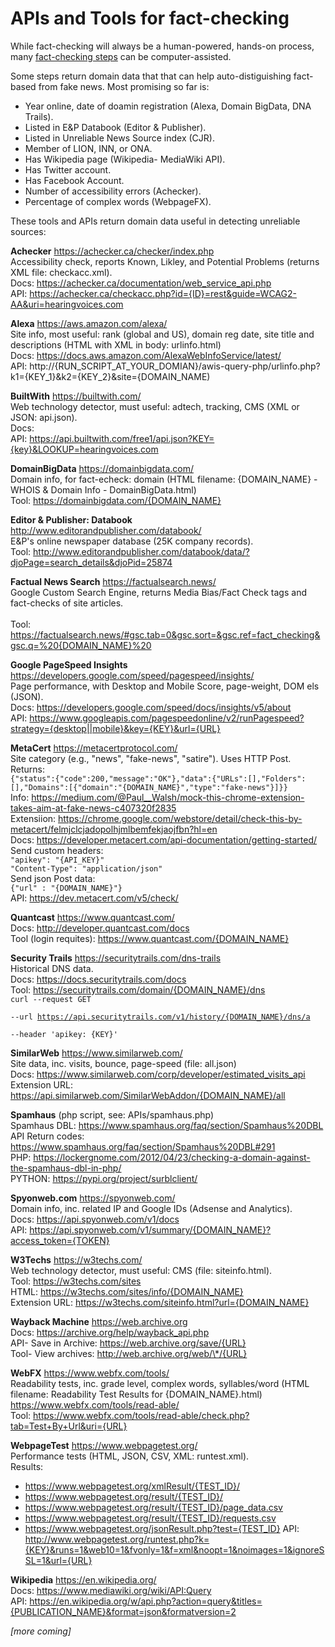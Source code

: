 # APIs and Tools for fact-checking

While fact-checking will always be a human-powered, hands-on process, many <a href="https://github.com/hearvox/unreliable-news/blob/master/ref/news-verification-checklists.md">fact-checking steps</a> can be computer-assisted.

Some steps return domain data that that can help auto-distiguishing fact-based from fake news. Most promising so far is:
* Year online, date of doamin registration (Alexa, Domain BigData, DNA Trails).
* Listed in E&amp;P Databook (Editor &amp; Publisher).
* Listed in Unreliable News Source index (CJR).
* Member of LION, INN, or ONA.
* Has Wikipedia page (Wikipedia- MediaWiki API).
* Has Twitter account.
* Has Facebook Account.
* Number of accessibility errors (Achecker).
* Percentage of complex words (WebpageFX).

These tools and APIs return domain data useful in detecting unreliable sources:

**Achecker** https://achecker.ca/checker/index.php <br>
Accessibility check, reports Known, Likley, and Potential Problems (returns XML file: checkacc.xml).<br>
Docs: https://achecker.ca/documentation/web_service_api.php<br>
API: https://achecker.ca/checkacc.php?id={ID}=rest&guide=WCAG2-AA&uri=hearingvoices.com

**Alexa**	https://aws.amazon.com/alexa/ <br>
Site info, most useful: rank (global and US), domain reg date, site title and descriptions (HTML with XML in body: urlinfo.html)<br>
Docs: https://docs.aws.amazon.com/AlexaWebInfoService/latest/<br>
API: http://{RUN_SCRIPT_AT_YOUR_DOMIAN}/awis-query-php/urlinfo.php?k1={KEY_1}&k2={KEY_2}&site={DOMAIN_NAME)

**BuiltWith**	https://builtwith.com/ <br>
Web technology detector, must useful: adtech, tracking, CMS (XML or JSON: api.json).<br>
Docs: <br>
API: https://api.builtwith.com/free1/api.json?KEY={key}&LOOKUP=hearingvoices.com

**DomainBigData** https://domainbigdata.com/ <br>
Domain info, for fact-echeck: domain 	(HTML filename: {DOMAIN_NAME} - WHOIS & Domain Info - DomainBigData.html)<br>
Tool: https://domainbigdata.com/{DOMAIN_NAME}

**Editor &amp; Publisher: Databook** http://www.editorandpublisher.com/databook/<br>
E&amp;P's online newspaper database (25K company records).<br>
Tool: http://www.editorandpublisher.com/databook/data/?djoPage=search_details&djoPid=25874

**Factual News Search** https://factualsearch.news/<br>
Google Custom Search Engine, returns Media Bias/Fact Check tags and fact-checks of site articles.<br>  
Tool: https://factualsearch.news/#gsc.tab=0&gsc.sort=&gsc.ref=fact_checking&gsc.q=%20{DOMAIN_NAME}%20

**Google PageSpeed Insights** https://developers.google.com/speed/pagespeed/insights/<br>
Page performance, with Desktop and Mobile Score, page-weight, DOM els (JSON).<br>
Docs: https://developers.google.com/speed/docs/insights/v5/about<br>
API: https://www.googleapis.com/pagespeedonline/v2/runPagespeed?strategy={desktop||mobile}&key={KEY}&url={URL}

**MetaCert** https://metacertprotocol.com/ <br>
Site category (e.g., "news", "fake-news", "satire"). Uses HTTP Post. Returns:<br>
<code>{"status":{"code":200,"message":"OK"},"data":{"URLs":[],"Folders":[],"Domains":[{"domain":"{DOMAIN_NAME}","type":"fake-news"}]}}</code><br>
Info: https://medium.com/@Paul__Walsh/mock-this-chrome-extension-takes-aim-at-fake-news-c407320f2835<br>
Extensiion: https://chrome.google.com/webstore/detail/check-this-by-metacert/felmjclcjadopolhjmlbemfekjaojfbn?hl=en<br>
Docs: https://developer.metacert.com/api-documentation/getting-started/<br>
Send custom headers:<br>
<code>"apikey": "{API_KEY}"</code><br>
<code>"Content-Type": "application/json"</code><br>
Send json Post data:<br>
<code>{"url" : "{DOMAIN_NAME}"}</code><br>
API: https://dev.metacert.com/v5/check/

**Quantcast** https://www.quantcast.com/<br>
Docs: http://developer.quantcast.com/docs<br>
Tool (login requites): https://www.quantcast.com/{DOMAIN_NAME}

**Security Trails** https://securitytrails.com/dns-trails<br>
Historical DNS data.<br>
Docs: https://docs.securitytrails.com/docs<br>
Tool: https://securitytrails.com/domain/{DOMAIN_NAME}/dns<br>
<code>curl --request GET \
  --url https://api.securitytrails.com/v1/history/{DOMAIN_NAME}/dns/a \
  --header 'apikey: {KEY}'</code>
 
**SimilarWeb**	https://www.similarweb.com/<br>
Site data, inc. visits, bounce, page-speed (file: all.json)<br>
Docs: https://www.similarweb.com/corp/developer/estimated_visits_api<br>
Extension URL: https://api.similarweb.com/SimilarWebAddon/{DOMAIN_NAME}/all

**Spamhaus** (php script, see: APIs/spamhaus.php)<br>
Spamhaus DBL: https://www.spamhaus.org/faq/section/Spamhaus%20DBL<br>
API Return codes: https://www.spamhaus.org/faq/section/Spamhaus%20DBL#291<br>
PHP: https://lockergnome.com/2012/04/23/checking-a-domain-against-the-spamhaus-dbl-in-php/<br>
PYTHON: https://pypi.org/project/surblclient/

**Spyonweb.com** https://spyonweb.com/<br>
Domain info, inc. related IP and Google IDs (Adsense and Analytics).<br>
Docs: https://api.spyonweb.com/v1/docs<br>
API: https://api.spyonweb.com/v1/summary/{DOMAIN_NAME}?access_token={TOKEN}

**W3Techs** https://w3techs.com/<br>
Web technology detector, must useful: CMS (file: siteinfo.html).<br>
Tool: https://w3techs.com/sites<br>
HTML: https://w3techs.com/sites/info/{DOMAIN_NAME}<br>
Extension URL: https://w3techs.com/siteinfo.html?url={DOMAIN_NAME}

**Wayback Machine** https://web.archive.org<br>
Docs: https://archive.org/help/wayback_api.php<br>
API- Save in Archive: https://web.archive.org/save/{URL}<br>
Tool- View archives: http://web.archive.org/web/\*/{URL}

**WebFX** https://www.webfx.com/tools/<br>
Readability tests, inc. grade level, complex words, syllables/word (HTML filename: Readability Test Results for {DOMAIN_NAME}.html)<br>
https://www.webfx.com/tools/read-able/<br>
Tool: https://www.webfx.com/tools/read-able/check.php?tab=Test+By+Url&uri={URL}

**WebpageTest** https://www.webpagetest.org/<br>
Performance tests (HTML, JSON, CSV, XML: runtest.xml).<br>
Results:
* https://www.webpagetest.org/xmlResult/{TEST_ID}/
* https://www.webpagetest.org/result/{TEST_ID}/
* https://www.webpagetest.org/result/{TEST_ID}/page_data.csv
* https://www.webpagetest.org/result/{TEST_ID}/requests.csv
* https://www.webpagetest.org/jsonResult.php?test={TEST_ID}
API: http://www.webpagetest.org/runtest.php?k={KEY}&runs=1&web10=1&fvonly=1&f=xml&noopt=1&noimages=1&ignoreSSL=1&url={URL}

**Wikipedia** https://en.wikipedia.org/<br>
Docs: https://www.mediawiki.org/wiki/API:Query<br>
API: https://en.wikipedia.org/w/api.php?action=query&titles={PUBLICATION_NAME}&format=json&formatversion=2

*[more coming]*
